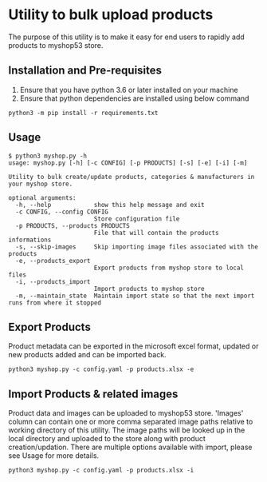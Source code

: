 # Utility to bulk upload products

The purpose of this utility is to make it easy for end users to rapidly add products to myshop53 store.

## Installation and Pre-requisites

1. Ensure that you have python 3.6 or later installed on your machine
2. Ensure that python dependencies are installed using below command

```
python3 -m pip install -r requirements.txt
```

## Usage

```
$ python3 myshop.py -h
usage: myshop.py [-h] [-c CONFIG] [-p PRODUCTS] [-s] [-e] [-i] [-m]

Utility to bulk create/update products, categories & manufacturers in your myshop store.

optional arguments:
  -h, --help            show this help message and exit
  -c CONFIG, --config CONFIG
                        Store configuration file
  -p PRODUCTS, --products PRODUCTS
                        File that will contain the products informations
  -s, --skip-images     Skip importing image files associated with the products
  -e, --products_export
                        Export products from myshop store to local files
  -i, --products_import
                        Import products to myshop store
  -m, --maintain_state  Maintain import state so that the next import runs from where it stopped
  ```
  
  ## Export Products
  
  Product metadata can be exported in the microsoft excel format, updated or new products added and can be imported back.
  
  ```
  python3 myshop.py -c config.yaml -p products.xlsx -e
  ```
  
  ## Import Products & related images
  
  Product data and images can be uploaded to myshop53 store. 'Images' column can contain one or more comma separated image paths relative to working directory of this utility. The image paths will be looked up in the local directory and uploaded to the store along with product creation/updation. There are multiple options available with import, please see Usage for more details.
  
  ```
  python3 myshop.py -c config.yaml -p products.xlsx -i
  ```
  
  
  
  
  
